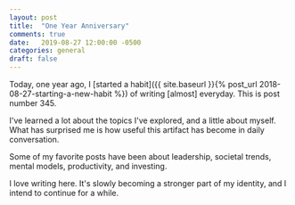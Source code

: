 ```yaml
---
layout: post
title:  "One Year Anniversary"
comments: true
date:   2019-08-27 12:00:00 -0500
categories: general
draft: false
---
```


Today, one year ago, I [started a habit]({{ site.baseurl }}{% post_url 2018-08-27-starting-a-new-habit %}) of writing [almost] everyday. This is post number 345. 

I've learned a lot about the topics I've explored, and a little about myself. What has surprised me is how useful this artifact has become in daily conversation.

Some of my favorite posts have been about leadership, societal trends, mental models, productivity, and investing. 

I love writing here. It's slowly becoming a stronger part of my identity, and I intend to continue for a while.